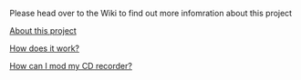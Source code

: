 Please head over to the Wiki to find out more infomration about this project

[About this project](https://gitlab.bingbong.epac.to/Samwell61/cdr760mod/wikis/About-this-project)

[How does it work?](https://gitlab.bingbong.epac.to/Samwell61/cdr760mod/wikis/How-does-it-work%3F)

[How can I mod my CD recorder?](https://gitlab.bingbong.epac.to/Samwell61/cdr760mod/wikis/How-can-I-mod-my-CD-recorder%3F)